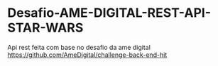 # Desafio-AME-DIGITAL-REST-API-STAR-WARS
Api rest feita com base no desafio da ame digital https://github.com/AmeDigital/challenge-back-end-hit
